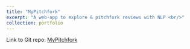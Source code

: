 ```yaml
---
title: "MyPitchfork"
excerpt: "A web-app to explore & pitchfork reviews with NLP <br/>"
collection: portfolio
---
```


Link to Git repo: [MyPitchfork](https://github.com/emileDesmaili/mypitchfork)
